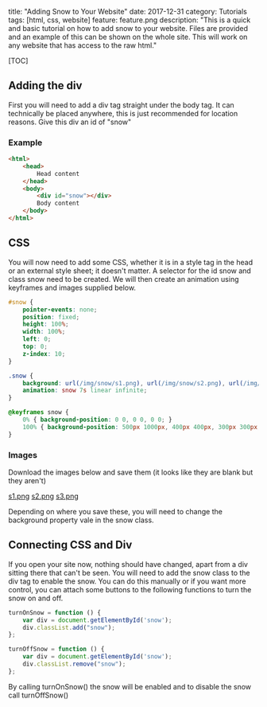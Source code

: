 title: "Adding Snow to Your Website"
date: 2017-12-31
category: Tutorials
tags: [html, css, website]
feature: feature.png
description: "This is a quick and basic tutorial on how to add snow to your website. Files are provided and an example of this can be shown on the whole site. This will work on any website that has access to the raw html."

[TOC]

## Adding the div
First you will need to add a div tag straight under the body tag. It can technically be placed anywhere, this is just recommended for location reasons. Give this div an id of "snow"

### Example
```html
<html>
    <head>
        Head content
    </head>
    <body>
        <div id="snow"></div>
        Body content
    </body>
</html>
```

## CSS
You will now need to add some CSS, whether it is in a style tag in the head or an external style sheet; it doesn't matter. A selector for the id snow and class snow need to be created. We will then create an animation using keyframes and images supplied below.

```css
#snow {
    pointer-events: none;
    position: fixed;
    height: 100%;
    width: 100%;
    left: 0;
    top: 0;
    z-index: 10;
}

.snow {
    background: url(/img/snow/s1.png), url(/img/snow/s2.png), url(/img/snow/s3.png);
    animation: snow 7s linear infinite;
}

@keyframes snow {
    0% { background-position: 0 0, 0 0, 0 0; }
    100% { background-position: 500px 1000px, 400px 400px, 300px 300px; }
}
```

### Images
Download the images below and save them (it looks like they are blank but they aren't)

[s1.png](/post-assets/adding-snow-to-your-website/s1.png)
[s2.png](/post-assets/adding-snow-to-your-website/s2.png)
[s3.png](/post-assets/adding-snow-to-your-website/s3.png)

Depending on where you save these, you will need to change the background property vale in the snow class.

## Connecting CSS and Div
If you open your site now, nothing should have changed, apart from a div sitting there that can't be seen. You will need to add the snow class to the div tag to enable the snow. You can do this manually or if you want more control, you can attach some buttons to the following functions to turn the snow on and off.

```javascript
turnOnSnow = function () {
    var div = document.getElementById('snow');
    div.classList.add("snow");
};

turnOffSnow = function () {
    var div = document.getElementById('snow');
    div.classList.remove("snow");
};
```

By calling turnOnSnow() the snow will be enabled and to disable the snow call turnOffSnow()
